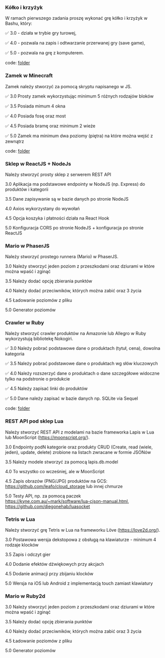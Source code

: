 ### Kółko i krzyżyk

W ramach pierwszego zadania proszę wykonać grę kółko i krzyżyk w
Bashu, który:

✅ 3.0 - działa w trybie gry turowej,

✅ 4.0 - pozwala na zapis i odtwarzanie przerwanej gry (save game),

✅ 5.0 - pozwala na grę z komputerem.

code: [folder](https://github.com/homosum1/skrypty/tree/main/task_01)


### Zamek w Minecraft

Zamek należy stworzyć za pomocą skryptu napisanego w JS.

✅ 3.0 Prosty zamek wykorzystując minimum 5 różnych rodzajów bloków

✅ 3.5 Posiada mimum 4 okna

✅ 4.0 Posiada fosę oraz most

✅ 4.5 Posiada bramę oraz minimum 2 wieże

✅ 5.0 Zamek ma minimum dwa poziomy (piętra) na które można wejść z
zewnątrz

code: [folder](https://github.com/homosum1/skrypty/tree/main/task_02)


### Sklep w ReactJS + NodeJs

Należy stworzyć prosty sklep z serwerem REST API

3.0 Aplikacja ma podstawowe endpointy w NodeJS (np. Express) do
produktów i kategorii

3.5 Dane zapisywanie są w bazie danych po stronie NodeJS

4.0 Axios wykorzystany do wywołań

4.5 Opcja koszyka i płatności działa na React Hook

5.0 Konfiguracja CORS po stronie NodeJS + konfiguracja po stronie
ReactJS

### Mario w PhaserJS

Należy stworzyć prostego runnera (Mario) w PhaserJS.

3.0 Należy stworzyć jeden poziom z przeszkodami oraz dziurami w które można wpaść i zginąć

3.5 Należy dodać opcję zbierania punktów

4.0 Należy dodać przeciwników, których można zabić oraz 3 życia

4.5 Ładowanie poziomów z pliku

5.0 Generator poziomów

### Crawler w Ruby

Należy stworzyć crawler produktów na Amazonie lub Allegro w Ruby
wykorzystują bibliotekę Nokogiri.

✅ 3.0 Należy pobrać podstawowe dane o produktach (tytuł, cena), dowolna
kategoria

✅ 3.5 Należy pobrać podstawowe dane o produktach wg słów kluczowych

✅ 4.0 Należy rozszerzyć dane o produktach o dane szczegółowe widoczne
tylko na podstronie o produkcie

✅ 4.5 Należy zapisać linki do produktów

✅ 5.0 Dane należy zapisać w bazie danych np. SQLite via Sequel

code: [folder](https://github.com/homosum1/skrypty/tree/main/task_03)


### REST API pod sklep Lua

Należy stworzyć REST API z modelami na bazie frameworka Lapis w Lua
lub MoonScript (https://moonscript.org/).

3.0 Endpointy podN kategorie oraz produkty CRUD (Create, read (wiele,
jeden), update, delete) zrobione na listach zwracane w formie JSONów

3.5 Należy modele stworzyć za pomocą lapis.db.model

4.0 To wszystko co wcześniej, ale w MoonScript

4.5 Zapis obrazów (PNG/JPG) produktów na GCS:
https://github.com/leafo/cloud_storage lub innej chmurze

5.0 Testy API, np. za pomocą paczek
https://kyne.com.au/~mark/software/lua-cjson-manual.html,
https://github.com/diegonehab/luasocket

### Tetris  w Lua

Należy stworzyć grę Tetris w Lua na frameworku Löve
(https://love2d.org/).

3.0 Postawowa wersja dekstopowa z obsługą na klawiaturze - minimum 4
rodzaje klocków

3.5 Zapis i odczyt gier

4.0 Dodanie efektów dźwiękowych przy akcjach

4.5 Dodanie animacji przy zbijaniu klocków

5.0 Wersja na iOS lub Android z implementacją touch zamiast klawiatury

### Mario w Ruby2d

3.0 Należy stworzyć jeden poziom z przeszkodami oraz dziurami w które
można wpaść i zginąć

3.5 Należy dodać opcję zbierania punktów

4.0 Należy dodać przeciwników, których można zabić oraz 3 życia

4.5 Ładowanie poziomów z pliku

5.0 Generator poziomów

